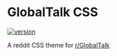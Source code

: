 # GlobalTalk CSS
[![version][version-badge]][CHANGELOG]

A reddit CSS theme for [r/GlobalTalk](http://globaltalk.reddit.com)

[version-badge]: https://img.shields.io/badge/version-v0.15.2-green.svg
[CHANGELOG]: ./CHANGELOG.md
